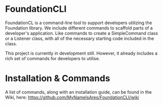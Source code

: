# FoundationCLI

FoundationCL is a command-line tool to support developers utilizing the Foundation library. We include different commands to scaffold parts of a developer's application. Like commands to create a SimpleCommand class or a Listener class, with all of the necessary starting code included in the class. 

This project is currently in development still. However, it already includes a rich set of commands for developers to utilise. 

# Installation & Commands
A list of commands, along with an installation guide, can be found in the Wiki, here: https://github.com/MyNameIsAres/FoundationCLI/wiki
